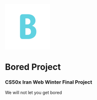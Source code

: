 ![Bored](src/images/logo/logo_small.png)
# Bored Project
### CS50x Iran Web Winter Final Project
We will not let you get bored
